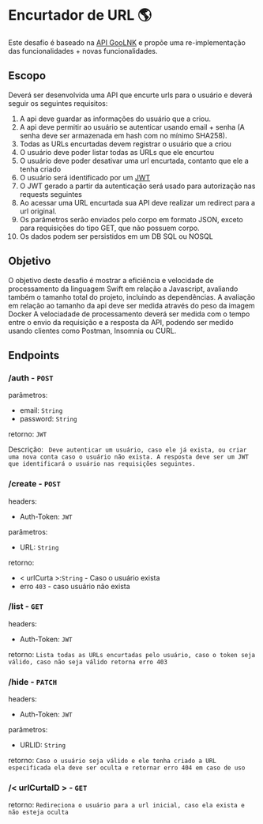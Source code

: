 # Encurtador de URL 🌎

Este desafio é baseado na [API GooLNK](https://goolnk.com/docs) e propõe uma re-implementação das funcionalidades + novas funcionalidades.

## Escopo

Deverá ser desenvolvida uma API que encurte urls para o usuário e deverá seguir os seguintes requisitos:

1. A api deve guardar as informações do usuário que a criou.
2. A api deve permitir ao usuário se autenticar usando email + senha (A senha deve ser armazenada em hash com no mínimo SHA258).
3. Todas as URLs encurtadas devem registrar o usuário que a criou
4. O usuário deve poder listar todas as URLs que ele encurtou
5. O usuário deve poder desativar uma url encurtada, contanto que ele a tenha criado
6. O usuário será identificado por um [JWT](https://jwt.io/)
7. O JWT gerado a partir da autenticação será usado para autorização nas requests seguintes
8. Ao acessar uma URL encurtada sua API deve realizar um redirect para a url original.
9. Os parâmetros serão enviados pelo corpo em formato JSON, exceto para requisições do tipo GET, que não possuem corpo.
10. Os dados podem ser persistidos em um DB SQL ou NOSQL

## Objetivo

O objetivo deste desafio é mostrar a eficiência e velocidade de processamento da linguagem Swift em relação a Javascript, avaliando também o tamanho total do projeto, incluindo as dependências.
A avaliação em relação ao tamanho da api deve ser medida através do peso da imagem Docker
A velociadade de processamento deverá ser medida com o tempo entre o envio da requisição e a resposta da API, podendo ser medido usando clientes como Postman, Insomnia ou CURL.

## Endpoints

### /auth - ```POST```
parâmetros:

* email: ```String```
* password: ```String```

retorno: ```JWT```

Descrição: ``` Deve autenticar um usuário, caso ele já exista, ou criar uma nova conta caso o usuário não exista. A resposta deve ser um JWT que identificará o usuário nas requisições seguintes.```

### /create - ```POST```

headers: 

* Auth-Token: ```JWT```

parâmetros:

* URL: ```String```

retorno:

* < urlCurta >:```String``` - Caso o usuário exista
* erro ```403``` - caso usuário não exista

### /list - ```GET```

headers: 

* Auth-Token: ```JWT```

retorno: ```Lista todas as URLs encurtadas pelo usuário, caso o token seja válido, caso não seja válido retorna erro 403```

### /hide - ```PATCH```

headers: 

* Auth-Token: ```JWT```

parâmetros:

* URLID: ```String```

retorno: ```Caso o usuário seja válido e ele tenha criado a URL especificada ela deve ser oculta e retornar erro 404 em caso de uso```

### /< urlCurtaID > - ```GET```

retorno: ```Redireciona o usuário para a url inicial, caso ela exista e não esteja oculta```

